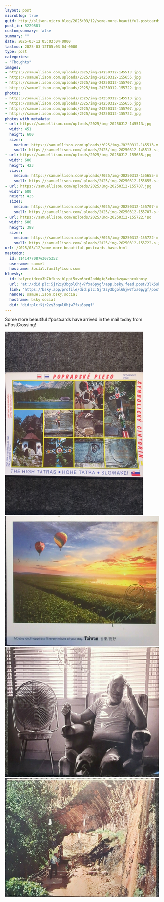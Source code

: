 ```yaml
---
layout: post
microblog: true
guid: http://slison.micro.blog/2025/03/12/some-more-beautiful-postcards-have.html
post_id: 5229881
custom_summary: false
summary: ""
date: 2025-03-12T05:03:04-0000
lastmod: 2025-03-12T05:03:04-0000
type: post
categories:
- "Thoughts"
images:
- https://samuellison.com/uploads/2025/img-20250312-145513.jpg
- https://samuellison.com/uploads/2025/img-20250312-155655.jpg
- https://samuellison.com/uploads/2025/img-20250312-155707.jpg
- https://samuellison.com/uploads/2025/img-20250312-155722.jpg
photos:
- https://samuellison.com/uploads/2025/img-20250312-145513.jpg
- https://samuellison.com/uploads/2025/img-20250312-155655.jpg
- https://samuellison.com/uploads/2025/img-20250312-155707.jpg
- https://samuellison.com/uploads/2025/img-20250312-155722.jpg
photos_with_metadata:
- url: https://samuellison.com/uploads/2025/img-20250312-145513.jpg
  width: 451
  height: 600
  sizes:
    medium: https://samuellison.com/uploads/2025/img-20250312-145513-m.jpg
    small: https://samuellison.com/uploads/2025/img-20250312-145513-s.jpg
- url: https://samuellison.com/uploads/2025/img-20250312-155655.jpg
  width: 600
  height: 423
  sizes:
    medium: https://samuellison.com/uploads/2025/img-20250312-155655-m.jpg
    small: https://samuellison.com/uploads/2025/img-20250312-155655-s.jpg
- url: https://samuellison.com/uploads/2025/img-20250312-155707.jpg
  width: 600
  height: 425
  sizes:
    medium: https://samuellison.com/uploads/2025/img-20250312-155707-m.jpg
    small: https://samuellison.com/uploads/2025/img-20250312-155707-s.jpg
- url: https://samuellison.com/uploads/2025/img-20250312-155722.jpg
  width: 600
  height: 388
  sizes:
    medium: https://samuellison.com/uploads/2025/img-20250312-155722-m.jpg
    small: https://samuellison.com/uploads/2025/img-20250312-155722-s.jpg
url: /2025/03/12/some-more-beautiful-postcards-have.html
mastodon:
  id: 114147708763075352
  username: samuel
  hostname: Social.familylison.com
bluesky:
  id: bafyreidcen3b7bfknsjblppi5xvm3hcd2nddg3q3xbxekzqawchcxkhohy
  url: 'at://did:plc:5jr2zy3bgol6hjw7fxa6pygf/app.bsky.feed.post/3lk5skjg5zx2e'
  link: 'https://bsky.app/profile/did:plc:5jr2zy3bgol6hjw7fxa6pygf/post/3lk5skjg5zx2e'
  handle: samuellison.bsky.social
  hostname: bsky.social
  did: 'did:plc:5jr2zy3bgol6hjw7fxa6pygf'
---
```

Some more beautiful #postcards have arrived in the mail today from #PostCrossing!

<img src="uploads/2025/img-20250312-145513.jpg" width="451" height="600" alt=""><img src="uploads/2025/img-20250312-155655.jpg" width="600" height="423" alt=""><img src="uploads/2025/img-20250312-155707.jpg" width="600" height="425" alt=""><img src="uploads/2025/img-20250312-155722.jpg" width="600" height="388" alt="">
